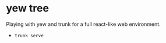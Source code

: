 yew tree
============

Playing with yew and trunk for a full react-like web environment.

* `trunk serve`
